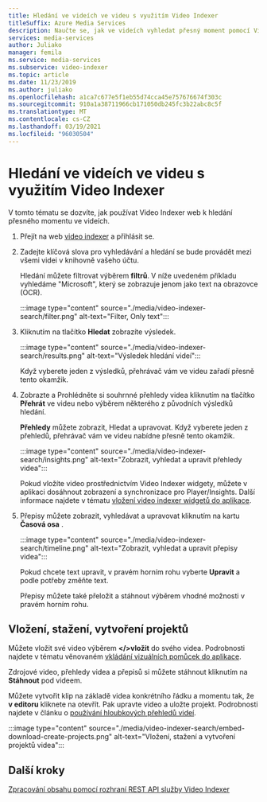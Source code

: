 ```yaml
---
title: Hledání ve videích ve videu s využitím Video Indexer
titleSuffix: Azure Media Services
description: Naučte se, jak ve videích vyhledat přesný moment pomocí Video Indexer.
services: media-services
author: Juliako
manager: femila
ms.service: media-services
ms.subservice: video-indexer
ms.topic: article
ms.date: 11/23/2019
ms.author: juliako
ms.openlocfilehash: a1ca7c677e5f1eb55d74cca45e757676674f303c
ms.sourcegitcommit: 910a1a38711966cb171050db245fc3b22abc8c5f
ms.translationtype: MT
ms.contentlocale: cs-CZ
ms.lasthandoff: 03/19/2021
ms.locfileid: "96030504"
---
```

# <a name="search-for-exact-moments-in-videos-with-video-indexer"></a>Hledání ve videích ve videu s využitím Video Indexer

V tomto tématu se dozvíte, jak používat Video Indexer web k hledání přesného momentu ve videích.

1. Přejít na web [video indexer](https://www.videoindexer.ai/) a přihlásit se.
1. Zadejte klíčová slova pro vyhledávání a hledání se bude provádět mezi všemi videi v knihovně vašeho účtu. 

    Hledání můžete filtrovat výběrem **filtrů**. V níže uvedeném příkladu vyhledáme "Microsoft", který se zobrazuje jenom jako text na obrazovce (OCR).

    :::image type="content" source="./media/video-indexer-search/filter.png" alt-text="Filter, Only text":::
1. Kliknutím na tlačítko **Hledat** zobrazíte výsledek.

    :::image type="content" source="./media/video-indexer-search/results.png" alt-text="Výsledek hledání videí":::

    Když vyberete jeden z výsledků, přehrávač vám ve videu zařadí přesně tento okamžik.
1. Zobrazte a Prohlédněte si souhrnné přehledy videa kliknutím na tlačítko **Přehrát** ve videu nebo výběrem některého z původních výsledků hledání. 

    **Přehledy** můžete zobrazit, Hledat a upravovat. Když vyberete jeden z přehledů, přehrávač vám ve videu nabídne přesně tento okamžik.  

    :::image type="content" source="./media/video-indexer-search/insights.png" alt-text="Zobrazit, vyhledat a upravit přehledy videa":::

    Pokud vložíte video prostřednictvím Video Indexer widgety, můžete v aplikaci dosáhnout zobrazení a synchronizace pro Player/Insights. Další informace najdete v tématu [vložení video indexer widgetů do aplikace](video-indexer-embed-widgets.md).
1. Přepisy můžete zobrazit, vyhledávat a upravovat kliknutím na kartu **Časová osa** . 

    :::image type="content" source="./media/video-indexer-search/timeline.png" alt-text="Zobrazit, vyhledat a upravit přepisy videa":::

    Pokud chcete text upravit, v pravém horním rohu vyberte **Upravit** a podle potřeby změňte text. 

    Přepisy můžete také přeložit a stáhnout výběrem vhodné možnosti v pravém horním rohu. 

## <a name="embed-download-create-projects"></a>Vložení, stažení, vytvoření projektů

Můžete vložit své video výběrem **</>vložit** do svého videa. Podrobnosti najdete v tématu věnovaném [vkládání vizuálních pomůcek do aplikace](video-indexer-embed-widgets.md).

Zdrojové video, přehledy videa a přepisů si můžete stáhnout kliknutím na **Stáhnout** pod videem.

Můžete vytvořit klip na základě videa konkrétního řádku a momentu tak, že **v editoru** kliknete na otevřít. Pak upravte video a uložte projekt. Podrobnosti najdete v článku o [používání hloubkových přehledů videí](use-editor-create-project.md).

:::image type="content" source="./media/video-indexer-search/embed-download-create-projects.png" alt-text="Vložení, stažení a vytvoření projektů videa":::

## <a name="next-steps"></a>Další kroky

[Zpracování obsahu pomocí rozhraní REST API služby Video Indexer](video-indexer-use-apis.md)
